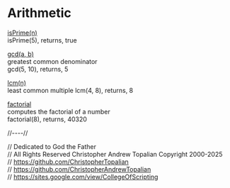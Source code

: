 # Arithmetic 

[isPrime(n)](isPrime.js)  
isPrime(5), returns, true  

[gcd(a, b)](gcd.js)  
greatest common denominator  
gcd(5, 10), returns, 5

[lcm(n)](lcm.js)  
least common multiple 
lcm(4, 8), returns, 8  

[factorial](factorial.js)  
computes the factorial of a number  
factorial(8), returns, 40320

//----//

// Dedicated to God the Father  
// All Rights Reserved Christopher Andrew Topalian Copyright 2000-2025  
// https://github.com/ChristopherTopalian  
// https://github.com/ChristopherAndrewTopalian  
// https://sites.google.com/view/CollegeOfScripting

